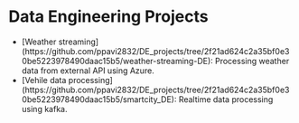 <h1>Data Engineering Projects</h1>

<ul>
  <li> [Weather streaming](https://github.com/ppavi2832/DE_projects/tree/2f21ad624c2a35bf0e30be5223978490daac15b5/weather-streaming-DE): Processing weather data from external API using Azure.</li>
  <li> [Vehile data processing](https://github.com/ppavi2832/DE_projects/tree/2f21ad624c2a35bf0e30be5223978490daac15b5/smartcity_DE): Realtime data processing using kafka.</li>
</ul>


